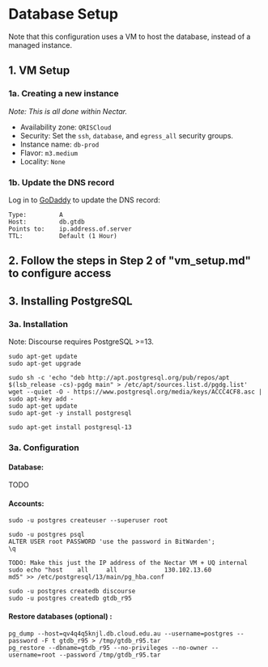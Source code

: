 # Database Setup

Note that this configuration uses a VM to host the database, instead of a managed instance.

## 1. VM Setup


### 1a. Creating a new instance

_Note: This is all done within Nectar._

* Availability zone: `QRISCloud`
* Security: Set the `ssh`, `database`, and `egress_all` security groups.
* Instance name: `db-prod`
* Flavor: `m3.medium`
* Locality: `None`


### 1b. Update the DNS record

Log in to [GoDaddy](https://dcc.godaddy.com/manage/dns?domainName=ECOGENOMIC.ORG) 
to update the DNS record:

```
Type:         A
Host:         db.gtdb
Points to:    ip.address.of.server
TTL:          Default (1 Hour)
```


## 2. Follow the steps in Step 2 of "vm_setup.md" to configure access

## 3. Installing PostgreSQL

### 3a. Installation

Note: Discourse requires PostgreSQL >=13.

```shell
sudo apt-get update
sudo apt-get upgrade

sudo sh -c 'echo "deb http://apt.postgresql.org/pub/repos/apt $(lsb_release -cs)-pgdg main" > /etc/apt/sources.list.d/pgdg.list'
wget --quiet -O - https://www.postgresql.org/media/keys/ACCC4CF8.asc | sudo apt-key add -
sudo apt-get update
sudo apt-get -y install postgresql

sudo apt-get install postgresql-13
```

### 3a. Configuration

#### Database:

TODO

#### Accounts:

```shell
sudo -u postgres createuser --superuser root

sudo -u postgres psql
ALTER USER root PASSWORD 'use the password in BitWarden';
\q

TODO: Make this just the IP address of the Nectar VM + UQ internal 
sudo echo "host    all     all             130.102.13.60                 md5" >> /etc/postgresql/13/main/pg_hba.conf

sudo -u postgres createdb discourse
sudo -u postgres createdb gtdb_r95
```

#### Restore databases (optional) :

```shell
pg_dump --host=qv4q4q5knjl.db.cloud.edu.au --username=postgres --password -F t gtdb_r95 > /tmp/gtdb_r95.tar
pg_restore --dbname=gtdb_r95 --no-privileges --no-owner --username=root --password /tmp/gtdb_r95.tar
```

